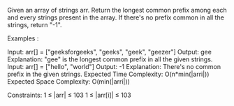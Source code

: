 Given an array of strings arr. Return the longest common prefix among each and every strings present in the array. If there's no prefix common in all the strings, return "-1".

Examples :

Input: arr[] = ["geeksforgeeks", "geeks", "geek", "geezer"]
Output: gee
Explanation: "gee" is the longest common prefix in all the given strings.
Input: arr[] = ["hello", "world"]
Output: -1
Explanation: There's no common prefix in the given strings.
Expected Time Complexity: O(n*min(|arri|))
Expected Space Complexity: O(min(|arri|))

Constraints:
1 ≤ |arr| ≤ 103
1 ≤ |arr[i]| ≤ 103
